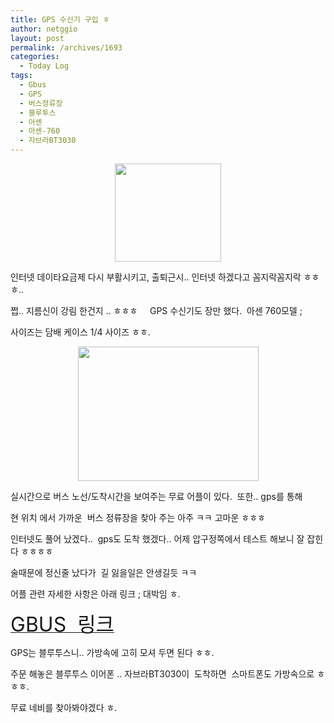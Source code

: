 ```yaml
---
title: GPS 수신기 구입 ㅎ
author: netggio
layout: post
permalink: /archives/1693
categories:
  - Today Log
tags:
  - Gbus
  - GPS
  - 버스정류장
  - 블루투스
  - 아센
  - 아센-760
  - 자브라BT3030
---
```

<P align=center><IMG style="MARGIN-TOP: 0px; WIDTH: 170px; HEIGHT: 157px" alt="" onerror="if (this.src != '/skin/admin/whitedream/image/spacer.gif') { this.src='/skin/admin/whitedream/image/spacer.gif' }" src="http://blog.netggio.pe.kr/attach/1/1375969392.jpg?randseed=0.030597749994406675" width=90 height=90>

  
인터넷 데이타요금제 다시 부활시키고, 출퇴근시.. 인터넷 하겠다고 꼼지락꼼지락 ㅎㅎㅎ..   
  
쩝.. 지름신이 강림 한건지 .. ㅎㅎㅎ &nbsp;&nbsp; &nbsp;GPS 수신기도 장만 했다.&nbsp; 아센 760모델 ;  
  
사이즈는 담배 케이스 1/4 사이즈 ㅎㅎ.&nbsp;   
  
  
<P align=center><IMG style="MARGIN-TOP: 0px; WIDTH: 289px; HEIGHT: 215px" alt="" onerror="if (this.src != '/skin/admin/whitedream/image/spacer.gif') { this.src='/skin/admin/whitedream/image/spacer.gif' }" src="http://blog.netggio.pe.kr/attach/1/1068188656.jpg?randseed=0.9152216559875488" width=120 height=90></P>  
실시간으로 버스 노선/도착시간을 보여주는 무료 어플이 있다.&nbsp; 또한.. gps를 통해   
  
현 위치 에서 가까운&nbsp; 버스 정류장을 찾아 주는 아주 ㅋㅋ 고마운 ㅎㅎㅎ   
  
인터넷도 풀어 났겠다..&nbsp; gps도 도착 했겠다.. 어제 압구정쪽에서 테스트 해보니 잘 잡힌다 ㅎㅎㅎㅎ  
  
술때문에 정신줄 났다가&nbsp; 길 잃을일은 안생길듯 ㅋㅋ  
  
어플 관련 자세한 사항은 아래 링크 ; 대박임 ㅎ.  
  
<A href="http://blog.naver.com/qkrqudgh84/80101324329" target=_blank><A href="http://blog.naver.com/qkrqudgh84/80101324329" target=_blank><FONT size=6>GBUS &nbsp;링크</FONT></A></A>  
  
  
GPS는 블루투스니.. 가방속에 고히 모셔 두면 된다 ㅎㅎ.  
  
주문 해놓은 블루투스 이어폰 .. 자브라BT3030이&nbsp; 도착하면&nbsp; 스마트폰도 가방속으로 ㅎㅎㅎ.  
  
무료 네비를 찾아봐야겠다 ㅎ.  
</p>